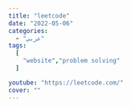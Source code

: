 ```yaml
---
title: "leetcode"
date: "2022-05-06"
categories:
  - "عربي"
tags:
  [
    "website","problem solving"
  ]

youtube: "https://leetcode.com/"
cover: ""
---
```

